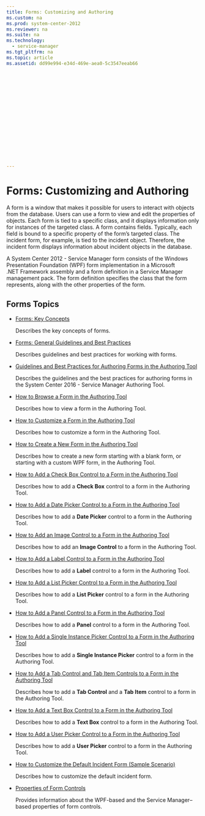 ```yaml
---
title: Forms: Customizing and Authoring
ms.custom: na
ms.prod: system-center-2012
ms.reviewer: na
ms.suite: na
ms.technology: 
  - service-manager
ms.tgt_pltfrm: na
ms.topic: article
ms.assetid: dd99e994-e34d-469e-aea0-5c3547eeab66
 

















---
```

# Forms: Customizing and Authoring
A form is a window that makes it possible for users to interact with objects from the database. Users can use a form to view and edit the properties of objects. Each form is tied to a specific class, and it displays information only for instances of the targeted class. A form contains fields. Typically, each field is bound to a specific property of the form’s targeted class. The incident form, for example, is tied to the incident object. Therefore, the incident form displays information about incident objects in the database.  
  
 A System Center 2012 - Service Manager form consists of the Windows Presentation Foundation \(WPF\) form implementation in a Microsoft .NET Framework assembly and a form definition in a Service Manager management pack. The form definition specifies the class that the form represents, along with the other properties of the form.  
  
## Forms Topics  
  
-   [Forms: Key Concepts](../Topic/Forms:%20Key%20Concepts.md)  
  
     Describes the key concepts of forms.  
  
-   [Forms: General Guidelines and Best Practices](../Topic/Forms:%20General%20Guidelines%20and%20Best%20Practices.md)  
  
     Describes guidelines and best practices for working with forms.  
  
-   [Guidelines and Best Practices for Authoring Forms in the Authoring Tool](../../../sm/manage/author/Guidelines-and-Best-Practices-for-Authoring-Forms-in-the-Authoring-Tool.md)  
  
     Describes the guidelines and the best practices for authoring forms in the System Center 2016 - Service Manager Authoring Tool.  
  
-   [How to Browse a Form in the Authoring Tool](../../../sm/manage/author/How-to-Browse-a-Form-in-the-Authoring-Tool.md)  
  
     Describes how to view a form in the Authoring Tool.  
  
-   [How to Customize a Form in the Authoring Tool](../../../sm/manage/author/How-to-Customize-a-Form-in-the-Authoring-Tool.md)  
  
     Describes how to customize a form in the Authoring Tool.  
  
-   [How to Create a New Form in the Authoring Tool](../../../sm/manage/author/How-to-Create-a-New-Form-in-the-Authoring-Tool.md)  
  
     Describes how to create a new form starting with a blank form, or starting with a custom WPF form, in the Authoring Tool.  
  
-   [How to Add a Check Box Control to a Form in the Authoring Tool](../../../sm/manage/author/How-to-Add-a-Check-Box-Control-to-a-Form-in-the-Authoring-Tool.md)  
  
     Describes how to add a **Check Box** control to a form in the Authoring Tool.  
  
-   [How to Add a Date Picker Control to a Form in the Authoring Tool](../../../sm/manage/author/How-to-Add-a-Date-Picker-Control-to-a-Form-in-the-Authoring-Tool.md)  
  
     Describes how to add a **Date Picker** control to a form in the Authoring Tool.  
  
-   [How to Add an Image Control to a Form in the Authoring Tool](../../../sm/manage/author/How-to-Add-an-Image-Control-to-a-Form-in-the-Authoring-Tool.md)  
  
     Describes how to add an **Image Control** to a form in the Authoring Tool.  
  
-   [How to Add a Label Control to a Form in the Authoring Tool](../../../sm/manage/author/How-to-Add-a-Label-Control-to-a-Form-in-the-Authoring-Tool.md)  
  
     Describes how to add a **Label** control to a form in the Authoring Tool.  
  
-   [How to Add a List Picker Control to a Form in the Authoring Tool](../../../sm/manage/author/How-to-Add-a-List-Picker-Control-to-a-Form-in-the-Authoring-Tool.md)  
  
     Describes how to add a **List Picker** control to a form in the Authoring Tool.  
  
-   [How to Add a Panel Control to a Form in the Authoring Tool](../../../sm/manage/author/How-to-Add-a-Panel-Control-to-a-Form-in-the-Authoring-Tool.md)  
  
     Describes how to add a **Panel** control to a form in the Authoring Tool.  
  
-   [How to Add a Single Instance Picker Control to a Form in the Authoring Tool](../../../sm/manage/author/How-to-Add-a-Single-Instance-Picker-Control-to-a-Form-in-the-Authoring-Tool.md)  
  
     Describes how to add a **Single Instance Picker** control to a form in the Authoring Tool.  
  
-   [How to Add a Tab Control and Tab Item Controls to a Form in the Authoring Tool](../../../sm/manage/author/How-to-Add-a-Tab-Control-and-Tab-Item-Controls-to-a-Form-in-the-Authoring-Tool.md)  
  
     Describes how to add a **Tab Control** and a **Tab Item** control to a form in the Authoring Tool.  
  
-   [How to Add a Text Box Control to a Form in the Authoring Tool](../../../sm/manage/author/How-to-Add-a-Text-Box-Control-to-a-Form-in-the-Authoring-Tool.md)  
  
     Describes how to add a **Text Box** control to a form in the Authoring Tool.  
  
-   [How to Add a User Picker Control to a Form in the Authoring Tool](../../../sm/manage/author/How-to-Add-a-User-Picker-Control-to-a-Form-in-the-Authoring-Tool.md)  
  
     Describes how to add a **User Picker** control to a form in the Authoring Tool.  
  
-   [How to Customize the Default Incident Form \(Sample Scenario\)](../../../sm/manage/author/How-to-Customize-the-Default-Incident-Form--Sample-Scenario-.md)  
  
     Describes how to customize the default incident form.  
  
-   [Properties of Form Controls](../../../sm/manage/author/Properties-of-Form-Controls.md)  
  
     Provides information about the WPF\-based and the Service Manager–based properties of form controls.
